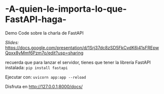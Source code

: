 # -A-quien-le-importa-lo-que-FastAPI-haga-
Demo Code sobre la charla de FastAPI

*Slides:*
https://docs.google.com/presentation/d/1Srj37dc8zSD5FkCvdK6i41sFREpwQpxx8yMmf6Pzm7o/edit?usp=sharing


recuerda que para lanzar el servidor, tienes que tener la librería FastAPI instalada: 
`pip install fastapi`

Ejecutar con:
`uvicorn app:app --reload`

Disfruta en
http://127.0.0.1:8000/docs/